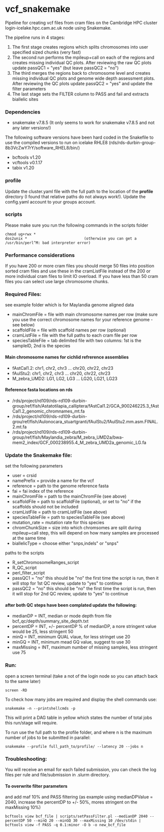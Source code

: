 # vcf_snakemake

Pipeline for creating vcf files from cram files on the Cambridge HPC cluster login-icelake.hpc.cam.ac.uk node using Snakemake.

The pipeline runs in 4 stages:
1. The first stage creates regions which splits chromosomes into user specified sized chunks (very fast)
2. The second run performs the mpileup+call on each of the regions and creates missing individual QC plots. After reviewing the raw QC plots update passQC1 = "yes" (but leave passQC2 = "no")
3. The third merges the regions back to chromosome level and creates missing individual QC plots and genome wide depth assessment plots. After reviewing the QC plots update passQC2 = "yes" and update the filter parameters
6. The last stage sets the FILTER column to PASS and fail and extracts biallelic sites


### Dependencies
- snakemake v7.8.5  (It only seems to work for snakemake v7.8.5 and not any later versions!)

The following software versions have been hard coded in the Snakefile to use the compiled versions to run on icelake RHLE8 (rds/rds-durbin-group-8b3VcZwY7rY/software_RHEL8/bin/)
- bcftools v1.20
- vcftools v0.1.17
- tabix v1.20

### profile
Update the cluster.yaml file with the full path to the location of the **profile** directory (I found that relative paths do not always work!). Update the config.yaml account to your groups account.

### scripts
Please make sure you run the following commands in the scripts folder
```
chmod ug+rwx *
dos2unix *                          (otherwise you can get a /usr/bin/perl^M: bad interpreter error)
```

### Performance considerations
If you have 200 or more cram files you should merge 50 files into position sorted cram files and use these in the cramListFile instead of the 200 or more individual cram files to limit IO overload. If you have less than 50 cram files you can select use large chromosome chunks.


### Required Files:
see example folder which is for Maylandia genome aligned data
- mainChromFile = file with main chromosome names per row (make sure you use the correct chromosome names for your reference genome - see below)
- scaffoldFile = file with scaffold names per row (optional)
- cramListFile = file with the full paths to each cram file per row
- speciesTableFile = tab delimited file with two columns: 1st is the sampleID, 2nd is the species

#### Main chromosome names for cichlid refrerence assemblies
- fAstCal1.2: chr1, chr2, chr3 ... chr20, chr22, chr23
- fAulStu2:  chr1, chr2, chr3 ... chr20, chr22, chr23
- M_zebra_UMD2: LG1, LG2, LG3 ... LG20, LG21, LG23

#### Reference fasta locations on rds
- /rds/project/rd109/rds-rd109-durbin-group/ref/fish/Astatotilapia_calliptera/fAstCal1.2/GCA_900246225.3_fAstCal1.2_genomic_chromnames_mt.fa
- /rds/project/rd109/rds-rd109-durbin-grou/ref/fish/Aulonocara_stuartgranti/fAulStu2/fAulStu2.mm.asm.FINAL.2.mt.fa
- /rds/project/rd109/rds-rd109-durbin-group/ref/fish/Maylandia_zebra/M_zebra_UMD2a/bwa-mem2_index/GCF_000238955.4_M_zebra_UMD2a_genomic_LG.fa

### Update the Snakemake file:
set the following parameters
- user = crsid
- namePrefix = provide a name for the vcf
- reference = path to the genome reference fasta
- fai = fai index of the reference
- mainChromFile = path to the mainChromFile (see above)
- scaffoldFile = path to scaffoldFile (optional), or set to "no" if the scaffolds should not be included
- cramListFile = path to cramListFile (see above)
- speciesTableFile = path to speciesTableFile (see above)
- mutation_rate = mutation rate for this species
- chromChunkSize = size into which chromsomes are split during mpileup+call step, this will depend on how many samples are processed at the same time
- biallelicType = choose either "snps,indels" or "snps"

paths to the scripts
- R_setChromosomeRanges_script
- R_QC_script
- perl_filter_script
- passQC1 = "no" this should be "no" the first time the script is run, then it will stop for 1st QC review, update to "yes" to continue
- passQC2 = "no" this should be "no" the first time the script is run, then it will stop for 2nd QC review, update to "yes" to continue

#### after both QC steps have been complated update the following:
- medianDP = INT, median or mode depth from file bcf_qc/depth/summary_site_depth.txt
- percentDP = INT, +/- percentDP % of medianDP, a nore stringent value would be 25, less stringent 50
- minQ = INT, minimum QUAL vlaue, for less stringet use 20
- minGQ = INT, minimum mead GQ value, suggest to use 30
- maxMissing = INT, maximum number of missing samples, less stringent use 75



### Run:
open a screen terminal (take a not of the login node so you can attach back to the same later)
```
screen -RD
```

To check how many jobs are required and display the shell commands use:
 ```
snakemake -n --printshellcmds -p
```
This will print a DAG table in yellow which states the number of total jobs this run/stage will require.


To run use the full path to the profile folder, and where n is the maximum number of jobs to be submitted in parallel:
```
snakemake --profile full_path_to/profile/ --latency 20 --jobs n
```


### Troubleshooting:
You will receive an email for each failed submission, you can check the log files per rule and file/submission in .slurm directory.


#### To overwrite filter parameters
and add maf 10% and PASS filtering (as example using medianDPValue = 2040, increase the percentDP to +/- 50%, mores stringent on the maxMissing 10%)

```
bcftools view bcf_file | scripts/setPassFilter.pl --medianDP 2040 --percentDP 50 --minQ 20 --minGQ 30 --maxMissing 10 /dev/stdin | bcftools view -f PASS -q 0.1:minor -O b -o new_bcf_file
```

